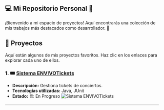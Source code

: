 ## 💻 **Mi Repositorio Personal** 🚀

¡Bienvenido a mi espacio de proyectos! Aquí encontrarás una colección de mis trabajos más destacados como desarrollador. 🚀


## 📂 **Proyectos**

Aquí están algunos de mis proyectos favoritos. Haz clic en los enlaces para explorar cada uno de ellos.

### 1. **🎟️ [Sistema ENVIVOTickets](https://github.com/RoberB1/Tarea2--EnVivoTickets)**
   - **Descripción:** Gestiona tickets de conciertos.
   - **Tecnologías utilizadas:** Java, JUnit
   - **Estado:** 🏗️ En Progreso
   ![Sistema ENVIVOTickets](./screenshots/tarea.png)

---






<!--
**Pamatalo05/Pamatalo05** is a ✨ _special_ ✨ repository because its `README.md` (this file) appears on your GitHub profile.

Here are some ideas to get you started:

- 🔭 I’m currently working on ...
- 🌱 I’m currently learning ...
- 👯 I’m looking to collaborate on ...
- 🤔 I’m looking for help with ...
- 💬 Ask me about ...
- 📫 How to reach me: ...
- 😄 Pronouns: ...
- ⚡ Fun fact: ...
-->
